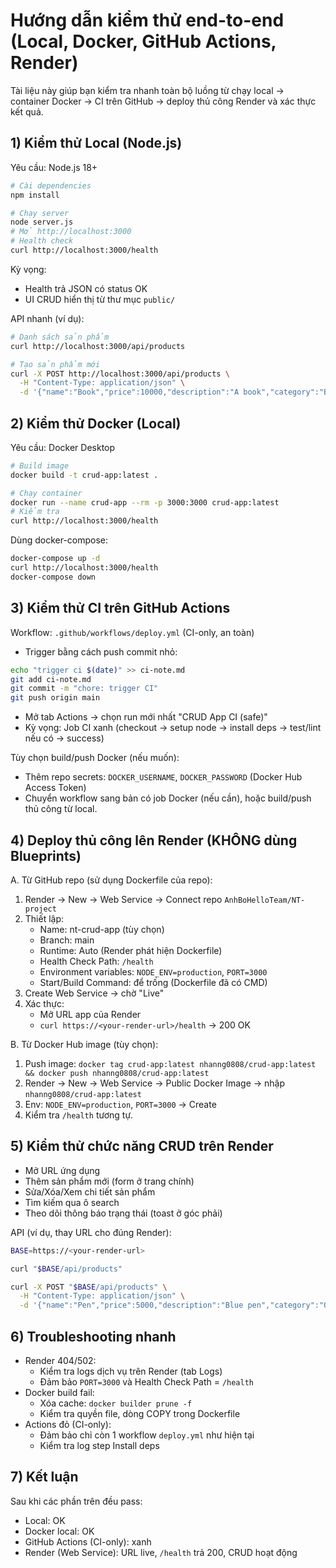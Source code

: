 # Hướng dẫn kiểm thử end-to-end (Local, Docker, GitHub Actions, Render)

Tài liệu này giúp bạn kiểm tra nhanh toàn bộ luồng từ chạy local → container Docker → CI trên GitHub → deploy thủ công Render và xác thực kết quả.

## 1) Kiểm thử Local (Node.js)

Yêu cầu: Node.js 18+

```bash
# Cài dependencies
npm install

# Chạy server
node server.js
# Mở http://localhost:3000
# Health check
curl http://localhost:3000/health
```
Kỳ vọng:
- Health trả JSON có status OK
- UI CRUD hiển thị từ thư mục `public/`

API nhanh (ví dụ):
```bash
# Danh sách sản phẩm
curl http://localhost:3000/api/products

# Tạo sản phẩm mới
curl -X POST http://localhost:3000/api/products \
  -H "Content-Type: application/json" \
  -d '{"name":"Book","price":10000,"description":"A book","category":"Books"}'
```

## 2) Kiểm thử Docker (Local)

Yêu cầu: Docker Desktop

```bash
# Build image
docker build -t crud-app:latest .

# Chạy container
docker run --name crud-app --rm -p 3000:3000 crud-app:latest
# Kiểm tra
curl http://localhost:3000/health
```
Dùng docker-compose:
```bash
docker-compose up -d
curl http://localhost:3000/health
docker-compose down
```

## 3) Kiểm thử CI trên GitHub Actions

Workflow: `.github/workflows/deploy.yml` (CI-only, an toàn)

- Trigger bằng cách push commit nhỏ:
```bash
echo "trigger ci $(date)" >> ci-note.md
git add ci-note.md
git commit -m "chore: trigger CI"
git push origin main
```
- Mở tab Actions → chọn run mới nhất "CRUD App CI (safe)"
- Kỳ vọng: Job CI xanh (checkout → setup node → install deps → test/lint nếu có → success)

Tùy chọn build/push Docker (nếu muốn):
- Thêm repo secrets: `DOCKER_USERNAME`, `DOCKER_PASSWORD` (Docker Hub Access Token)
- Chuyển workflow sang bản có job Docker (nếu cần), hoặc build/push thủ công từ local.

## 4) Deploy thủ công lên Render (KHÔNG dùng Blueprints)

A. Từ GitHub repo (sử dụng Dockerfile của repo):
1. Render → New → Web Service → Connect repo `AnhBoHelloTeam/NT-project`
2. Thiết lập:
   - Name: nt-crud-app (tùy chọn)
   - Branch: main
   - Runtime: Auto (Render phát hiện Dockerfile)
   - Health Check Path: `/health`
   - Environment variables: `NODE_ENV=production`, `PORT=3000`
   - Start/Build Command: để trống (Dockerfile đã có CMD)
3. Create Web Service → chờ "Live"
4. Xác thực:
   - Mở URL app của Render
   - `curl https://<your-render-url>/health` → 200 OK

B. Từ Docker Hub image (tùy chọn):
1. Push image: `docker tag crud-app:latest nhanng0808/crud-app:latest && docker push nhanng0808/crud-app:latest`
2. Render → New → Web Service → Public Docker Image → nhập `nhanng0808/crud-app:latest`
3. Env: `NODE_ENV=production`, `PORT=3000` → Create
4. Kiểm tra `/health` tương tự.

## 5) Kiểm thử chức năng CRUD trên Render

- Mở URL ứng dụng
- Thêm sản phẩm mới (form ở trang chính)
- Sửa/Xóa/Xem chi tiết sản phẩm
- Tìm kiếm qua ô search
- Theo dõi thông báo trạng thái (toast ở góc phải)

API (ví dụ, thay URL cho đúng Render):
```bash
BASE=https://<your-render-url>

curl "$BASE/api/products"

curl -X POST "$BASE/api/products" \
  -H "Content-Type: application/json" \
  -d '{"name":"Pen","price":5000,"description":"Blue pen","category":"Other"}'
```

## 6) Troubleshooting nhanh

- Render 404/502:
  - Kiểm tra logs dịch vụ trên Render (tab Logs)
  - Đảm bảo `PORT=3000` và Health Check Path = `/health`
- Docker build fail:
  - Xóa cache: `docker builder prune -f`
  - Kiểm tra quyền file, dòng COPY trong Dockerfile
- Actions đỏ (CI-only):
  - Đảm bảo chỉ còn 1 workflow `deploy.yml` như hiện tại
  - Kiểm tra log step Install deps

## 7) Kết luận

Sau khi các phần trên đều pass:
- Local: OK
- Docker local: OK
- GitHub Actions (CI-only): xanh
- Render (Web Service): URL live, `/health` trả 200, CRUD hoạt động
